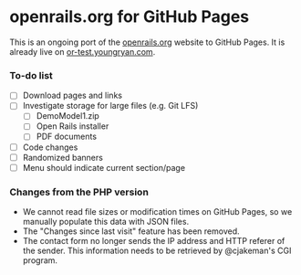 # openrails.org for GitHub Pages

This is an ongoing port of the [openrails.org](http://openrails.org) website to 
GitHub Pages. It is already live on 
[or-test.youngryan.com](https://or-test.youngryan.com).

### To-do list

- [ ] Download pages and links
- [ ] Investigate storage for large files (e.g. Git LFS)
  - [ ] DemoModel1.zip
  - [ ] Open Rails installer
  - [ ] PDF documents
- [ ] Code changes
- [ ] Randomized banners
- [ ] Menu should indicate current section/page

### Changes from the PHP version

- We cannot read file sizes or modification times on GitHub Pages, so we 
  manually populate this data with JSON files.
- The "Changes since last visit" feature has been removed.
- The contact form no longer sends the IP address and HTTP referer of the 
  sender. This information needs to be retrieved by @cjakeman's CGI program.
